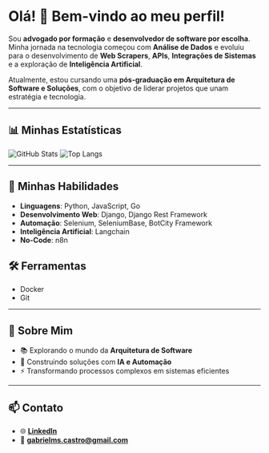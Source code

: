 # Olá! 👋 Bem-vindo ao meu perfil!

Sou **advogado por formação** e **desenvolvedor de software por escolha**. Minha jornada na tecnologia começou com **Análise de Dados** e evoluiu para o desenvolvimento de **Web Scrapers**, **APIs**, **Integrações de Sistemas** e a exploração de **Inteligência Artificial**. 

Atualmente, estou cursando uma **pós-graduação em Arquitetura de Software e Soluções**, com o objetivo de liderar projetos que unam estratégia e tecnologia.

---

## 📊 Minhas Estatísticas

![GitHub Stats](https://github-readme-stats.vercel.app/api?username=gabrielms-castro&show_icons=true&theme=radical&count_private=true&hide=contribs,issues)
![Top Langs](https://github-readme-stats.vercel.app/api/top-langs/?username=gabrielms-castro&layout=compact&theme=radical)

---

## 💼 Minhas Habilidades
- **Linguagens**: Python, JavaScript, Go
- **Desenvolvimento Web**: Django, Django Rest Framework  
- **Automação**: Selenium, SeleniumBase, BotCity Framework  
- **Inteligência Artificial**: Langchain
- **No-Code**: n8n

## 🛠️ Ferramentas
- Docker
- Git

---

## 🚀 Sobre Mim
- 📚 Explorando o mundo da **Arquitetura de Software**  
- 🤖 Construindo soluções com **IA e Automação**  
- ⚡ Transformando processos complexos em sistemas eficientes  

---

## 📫 Contato
- 🌐 **[LinkedIn](https://www.linkedin.com/in/advgabrielcastro/?profileId=ACoAABf_E8QBQ7nppfC-Yl2Hp9fVQDNOFGHVTxg)**
- 📧 **[gabrielms.castro@gmail.com](mailto:gabrielms.castro@gmail.com)**

